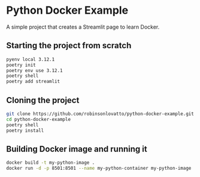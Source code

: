 # Python Docker Example
A simple project that creates a Streamlit page to learn Docker.

## Starting the project from scratch
```bash
pyenv local 3.12.1   
poetry init    
poetry env use 3.12.1     
poetry shell     
poetry add streamlit    
```

## Cloning the project
```bash
git clone https://github.com/robinsonlovatto/python-docker-example.git
cd python-docker-example
poetry shell
poetry install
```

## Building Docker image and running it
```bash
docker build -t my-python-image .
docker run -d -p 8501:8501 --name my-python-container my-python-image
```






